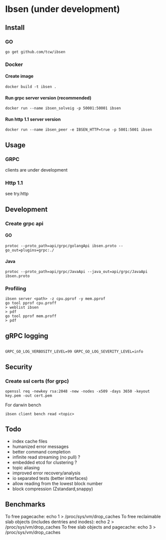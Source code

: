 # Ibsen (under development)

## Install

### GO
```shell script
go get github.com/tcw/ibsen
```

### Docker 

#### Create image
```shell script
docker build -t ibsen .

```


#### Run grpc server version (recommended)
```shell script
docker run --name ibsen_solveig -p 50001:50001 ibsen

```

#### Run http 1.1 server version
```shell script
docker run --name ibsen_peer -e IBSEN_HTTP=true -p 5001:5001 ibsen

```

## Usage

### GRPC

clients are under development


### Http 1.1

see try.http 


## Development

### Create grpc api

#### GO
```shell script
protoc --proto_path=api/grpc/golangApi ibsen.proto --go_out=plugins=grpc:./
```

#### Java
```shell script
protoc --proto_path=api/grpc/JavaApi --java_out=api/grpc/JavaApi ibsen.proto
```


### Profiling

```shell script
ibsen server <path> -z cpu.pprof -y mem.pprof
go tool pprof cpu.proff
> weblist ibsen
> pdf
go tool pprof mem.proff
> pdf
```

## gRPC logging
```shell script

GRPC_GO_LOG_VERBOSITY_LEVEL=99 GRPC_GO_LOG_SEVERITY_LEVEL=info 

```

## Security

### Create ssl certs (for grpc)

```shell script
openssl req -newkey rsa:2048 -new -nodes -x509 -days 3650 -keyout key.pem -out cert.pem
```

For darwin bench
```shell script
ibsen client bench read <topic>
```

## Todo

- index cache files
- humanized error messages
- better command completion
- infinite read streaming (no pull) ?
- embedded etcd for clustering ?
- topic aliasing
- improved error recovery/analysis
- io separated tests (better interfaces)
- allow reading from the lowest block number
- block compression (Zstandard,snappy)

## Benchmarks

To free pagecache:
echo 1 > /proc/sys/vm/drop_caches
To free reclaimable slab objects (includes dentries and inodes):
echo 2 > /proc/sys/vm/drop_caches
To free slab objects and pagecache:
echo 3 > /proc/sys/vm/drop_caches